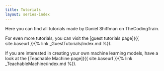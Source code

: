 ```yaml
---
title: Tutorials
layout: series-index
---
```


Here you can find all tutorials made by Daniel Shiffman on TheCodingTrain.

For even more tutorials, you can visit the [guest tutorials page]({{ site.baseurl }}{% link _GuestTutorials/index.md %}).

If you are interested in creating your own machine learning models, have a look at the [Teachable Machine page]({{ site.baseurl }}{% link _TeachableMachine/index.md %}).
